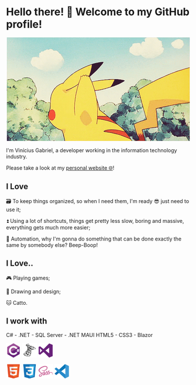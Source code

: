 # Hello there! 👋 Welcome to my GitHub profile!

<p align="center">
  <img src="images/pikachu-hello.gif">
</p>



I'm Vinícius Gabriel, a developer working in the information technology industry.


Please take a look at my [personal website 🌐](https://monambike.github.io)!

## I Love

🗃️ To keep things organized, so when I need them, I'm ready 😎 just need to use it;

⏫ Using a lot of shortcuts, things get pretty less slow, boring and massive, everything gets much more easier;

🤖 Automation, why I'm gonna do something that can be done exactly the same by somebody else? Beep-Boop!

## I Love..

🎮 Playing games;

🎨 Drawing and design;

🐱 Catto.

## I work with

C# - .NET - SQL Server - .NET MAUI
HTML5 - CSS3 - Blazor



<p>
  <img height="40" src="images/csharp-original.svg"/>
  <img height="40" src="images/microsoftsqlserver-plain.svg" />
  <img height="40" src="images/visualstudio-plain.svg" />
</p>

<p>
  <img height="40" src="images/html5-original.svg" />
  <img height="40" src="images/css3-original.svg"/>
  <img height="40" src="images/sass-original.svg"/>
  <img height="40" src="images/vscode-original.svg"/>
</p>
